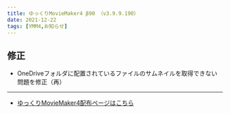 ```yaml
---
title: ゆっくりMovieMaker4 β90 （v3.9.9.190）
date: 2021-12-22
tags: [YMM4,お知らせ]
---
```

## 修正
- OneDriveフォルダに配置されているファイルのサムネイルを取得できない問題を修正（再）

---

- [ゆっくりMovieMaker4配布ページはこちら](../index.md)